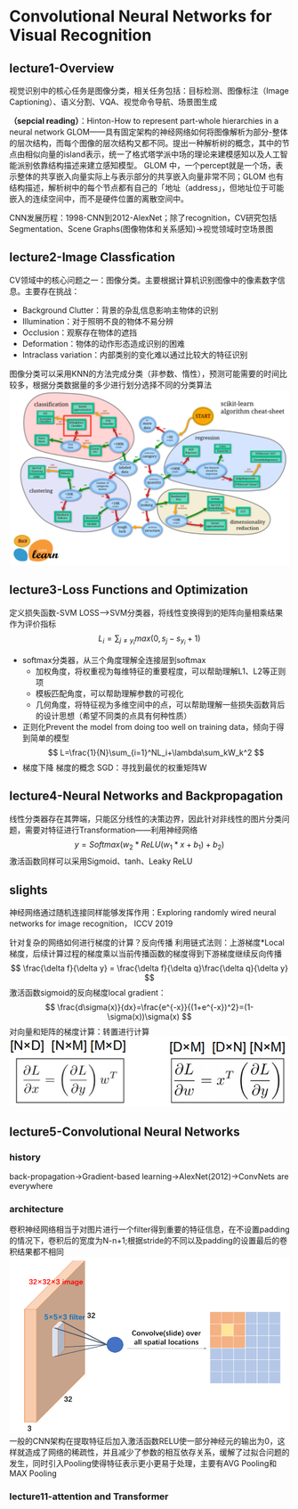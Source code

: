 # Convolutional Neural Networks for Visual Recognition
## lecture1-Overview
视觉识别中的核心任务是图像分类，相关任务包括：目标检测、图像标注（Image Captioning）、语义分割、VQA、视觉命令导航、场景图生成

**（sepcial reading）**：Hinton-How to represent part-whole hierarchies in a neural network
GLOM——具有固定架构的神经网络如何将图像解析为部分-整体的层次结构，而每个图像的层次结构又都不同。提出一种解析树的概念，其中的节点由相似向量的island表示，统一了格式塔学派中场的理论来建模感知以及人工智能派别依靠结构描述来建立感知模型。 GLOM 中，一个percept就是一个场，表示整体的共享嵌入向量实际上与表示部分的共享嵌入向量非常不同；GLOM 也有结构描述，解析树中的每个节点都有自己的「地址（address」，但地址位于可能嵌入的连续空间中，而不是硬件位置的离散空间中。

CNN发展历程：1998-CNN到2012-AlexNet；除了recognition，CV研究包括Segmentation、Scene Graphs(图像物体和关系感知)->视觉领域时空场景图

## lecture2-Image Classfication
CV领域中的核心问题之一：图像分类。主要根据计算机识别图像中的像素数字信息。主要存在挑战：
-  Background Clutter：背景的杂乱信息影响主物体的识别
-  Illumination：对于照明不良的物体不易分辨
-  Occlusion：观察存在物体的遮挡
-  Deformation：物体的动作形态造成识别的困难
-  Intraclass variation：内部类别的变化难以通过比较大的特征识别

图像分类可以采用KNN的方法完成分类（非参数、惰性），预测可能需要的时间比较多，根据分类数据量的多少进行划分选择不同的分类算法
![sklearn](sklearn.png)

## lecture3-Loss Functions and Optimization
定义损失函数-SVM LOSS-->SVM分类器，将线性变换得到的矩阵向量相乘结果作为评价指标
$$
L_i=\sum_{j\not ={y_i}}max(0,s_j-s_{y_i}+1)
$$
- softmax分类器，从三个角度理解全连接层到softmax
  - 加权角度，将权重视为每维特征的重要程度，可以帮助理解L1、L2等正则项
  - 模板匹配角度，可以帮助理解参数的可视化
  - 几何角度，将特征视为多维空间中的点，可以帮助理解一些损失函数背后的设计思想（希望不同类的点具有何种性质）
- 正则化Prevent the model from doing too well on training data，倾向于得到简单的模型
$$
    L=\frac{1}{N}\sum_{i=1}^NL_i+\lambda\sum_kW_k^2
$$
- 梯度下降 梯度的概念 SGD：寻找到最优的权重矩阵W

## lecture4-Neural Networks and Backpropagation
线性分类器存在其弊端，只能区分线性的决策边界，因此针对非线性的图片分类问题，需要对特征进行Transformation——利用神经网络
$$
y=Softmax(w_2*ReLU(w_1*x+b_1)+b_2)
$$
激活函数同样可以采用Sigmoid、tanh、Leaky ReLU
## slights
神经网络通过随机连接同样能够发挥作用：Exploring randomly wired neural networks for image recognition， ICCV 2019

针对复杂的网络如何进行梯度的计算？反向传播
利用链式法则：上游梯度*Local梯度，后续计算过程的梯度乘以当前传播函数的梯度得到下游梯度继续反向传播
$$
\frac{\delta f}{\delta y} = \frac{\delta f}{\delta q}\frac{\delta q}{\delta y}
$$
激活函数sigmoid的反向梯度local gradient：
$$
  \frac{d\sigma(x)}{dx}=\frac{e^{-x}}{(1+e^{-x})^2}=(1-\sigma(x))\sigma(x)
$$
对向量和矩阵的梯度计算：转置进行计算
![gradient](gradient.png)

## lecture5-Convolutional Neural Networks
### history
back-propagation->Gradient-based learning->AlexNet(2012)->ConvNets are everywhere
### architecture
卷积神经网络相当于对图片进行一个filter得到重要的特征信息，在不设置padding的情况下，卷积后的宽度为N-n+1;根据stride的不同以及padding的设置最后的卷积结果都不相同
![CNN](CNN.png)
一般的CNN架构在提取特征后加入激活函数RELU使一部分神经元的输出为0，这样就造成了网络的稀疏性，并且减少了参数的相互依存关系，缓解了过拟合问题的发生，同时引入Pooling使得特征表示更小更易于处理，主要有AVG Pooling和MAX Pooling

### lecture11-attention and Transformer